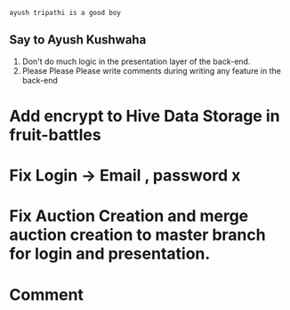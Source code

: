 	ayush tripathi is a good boy 




## Say to Ayush Kushwaha
1. Don't do much logic in the presentation layer of the back-end. 
2. Please Please Please write comments during writing any feature in the back-end




# Add encrypt to Hive Data Storage in fruit-battles



# Fix Login -> Email , password x
# Fix Auction Creation and merge auction creation to master branch for login and presentation.

# Comment 
